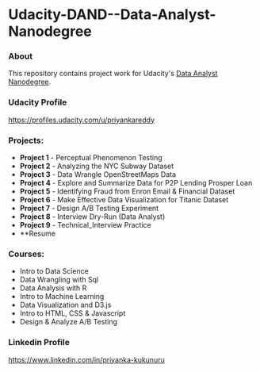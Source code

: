 # Udacity-DAND--Data-Analyst-Nanodegree
### About
This repository contains project work for Udacity's [Data Analyst Nanodegree](https://www.udacity.com/course/nd002).
### Udacity Profile 
https://profiles.udacity.com/u/priyankareddy
### Projects:

- **Project 1** - Perceptual Phenomenon Testing
- **Project 2** - Analyzing the NYC Subway Dataset
- **Project 3** - Data Wrangle OpenStreetMaps Data
- **Project 4** - Explore and Summarize Data for P2P Lending Prosper Loan
- **Project 5** - Identifying Fraud from Enron Email & Financial Dataset
- **Project 6** - Make Effective Data Visualization for Titanic Dataset
- **Project 7** - Design A/B Testing Experiment
- **Project 8** - Interview Dry-Run (Data Analyst)
- **Project 9** - Technical_Interview Practice
- **Resume

### Courses:
- Intro to Data Science
- Data Wrangling with Sql
- Data Analysis with R
- Intro to Machine Learning
- Data Visualization and D3.js
- Intro to HTML, CSS & Javascript
- Design & Analyze A/B Testing

### Linkedin Profile 
https://www.linkedin.com/in/priyanka-kukunuru
